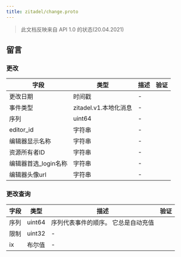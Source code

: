 ```yaml
---
title: zitadel/change.proto
---
```


> 此文档反映来自 API 1.0 的状态(20.04.2021)




## 留言


### 更改



| 字段            | 类型               | 描述 | 验证 |
| ------------- | ---------------- | -- | -- |
| 更改日期          | 时间戳              | -  |    |
| 事件类型          | zitadel.v1.本地化消息 | -  |    |
| 序列            | uint64           | -  |    |
| editor_id     | 字符串              | -  |    |
| 编辑器显示名称       | 字符串              | -  |    |
| 资源所有者ID       | 字符串              | -  |    |
| 编辑器首选_login名称 | 字符串              | -  |    |
| 编辑器头像url      | 字符串              | -  |    |




### 更改查询



| 字段 | 类型     | 描述                 | 验证 |
| -- | ------ | ------------------ | -- |
| 序列 | uint64 | 序列代表事件的顺序。 它总是自动充值 |    |
| 限制 | uint32 | -                  |    |
| ix | 布尔值    | -                  |    |






